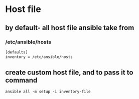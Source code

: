 # Host file
## by default- all host file ansible take from 

### **/etc/ansible/hosts**
```sh
[defaults]
inventory = /etc/ansible/hosts
```
## create custom host file, and to pass it to command
```
ansible all -m setup -i inventory-file
```